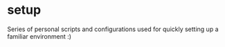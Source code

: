 # setup

Series of personal scripts and configurations used for quickly setting up a familiar environment :)
